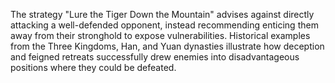 The strategy "Lure the Tiger Down the Mountain" advises against directly attacking a well-defended opponent, instead recommending enticing them away from their stronghold to expose vulnerabilities. Historical examples from the Three Kingdoms, Han, and Yuan dynasties illustrate how deception and feigned retreats successfully drew enemies into disadvantageous positions where they could be defeated.

